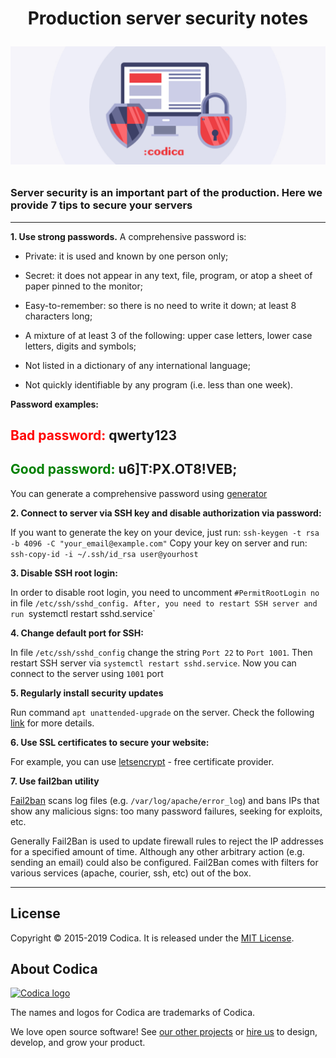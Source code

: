  <h1 align="center"> Production server security notes </h>

![Secure](secure.jpg?raw=true )

###  Server security is an important part of the production. Here we provide 7 tips to secure your servers
___
**1. Use strong passwords.**
A comprehensive password is:

* Private: it is used and known by one person only;

* Secret: it does not appear in any text, file, program, or atop a sheet of paper pinned to the monitor;

* Easy-to-remember: so there is no need to write it down;
at least 8 characters long;

* A mixture of at least 3 of the following: upper case letters, lower case letters, digits and symbols;

* Not listed in a dictionary of any international language;

* Not quickly identifiable by any program (i.e. less than one week).

 **Password examples:**  
 
  ## <span style="color:red">Bad password:</span>  **qwerty123**  
  ## <span style="color:green">Good password:</span> **u6]T:PX.OT8!VEB;**
  You can generate a comprehensive password using [generator](https://passwordsgenerator.net/)


**2. Connect to server via SSH key and disable authorization via password:** 

If you want to generate the key on your device, just run: `ssh-keygen -t rsa -b 4096 -C "your_email@example.com"`
   Copy your key on server and run: `ssh-copy-id -i ~/.ssh/id_rsa user@yourhost`

**3. Disable SSH root login:**
   
   In order to disable root login, you need to uncomment `#PermitRootLogin no` in 
   file `/etc/ssh/sshd_config. After, you need to restart SSH server and run `systemctl restart sshd.service`

**4. Change default port for SSH:**
    
   In file `/etc/ssh/sshd_config` change the string `Port 22` to `Port 1001`. 
   Then restart SSH server via `systemctl restart sshd.service`. Now you can connect to the server using `1001` port

**5. Regularly install security updates**

   Run command `apt unattended-upgrade` on the server.
 Check the following [link](https://help.ubuntu.com/community/AutomaticSecurityUpdates) for more details.

**6. Use SSL certificates to secure your website:**
    
   For example, you can use [letsencrypt](https://letsencrypt.org/) - free certificate provider. 

**7. Use fail2ban utility**

[Fail2ban](http://www.fail2ban.org/wiki/index.php/Main_Page) scans log files (e.g. `/var/log/apache/error_log`) and bans IPs that show any malicious signs: too many password failures, seeking for exploits, etc. 

Generally Fail2Ban is used to update firewall rules to reject the IP addresses for a specified amount of time. Although any other arbitrary action (e.g. sending an email) could also be configured. Fail2Ban comes with filters for various services (apache, courier, ssh, etc) out of the box.
___
## License
Copyright © 2015-2019 Codica. It is released under the [MIT License](https://opensource.org/licenses/MIT).

## About Codica

[![Codica logo](https://www.codica.com/assets/images/logo/logo.svg)](https://www.codica.com)

The names and logos for Codica are trademarks of Codica.

We love open source software! See [our other projects](https://github.com/codica2) or [hire us](https://www.codica.com/) to design, develop, and grow your product.
